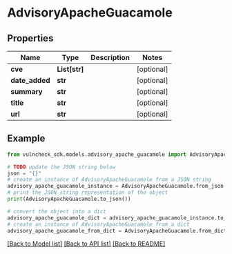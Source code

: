 # AdvisoryApacheGuacamole


## Properties

Name | Type | Description | Notes
------------ | ------------- | ------------- | -------------
**cve** | **List[str]** |  | [optional] 
**date_added** | **str** |  | [optional] 
**summary** | **str** |  | [optional] 
**title** | **str** |  | [optional] 
**url** | **str** |  | [optional] 

## Example

```python
from vulncheck_sdk.models.advisory_apache_guacamole import AdvisoryApacheGuacamole

# TODO update the JSON string below
json = "{}"
# create an instance of AdvisoryApacheGuacamole from a JSON string
advisory_apache_guacamole_instance = AdvisoryApacheGuacamole.from_json(json)
# print the JSON string representation of the object
print(AdvisoryApacheGuacamole.to_json())

# convert the object into a dict
advisory_apache_guacamole_dict = advisory_apache_guacamole_instance.to_dict()
# create an instance of AdvisoryApacheGuacamole from a dict
advisory_apache_guacamole_from_dict = AdvisoryApacheGuacamole.from_dict(advisory_apache_guacamole_dict)
```
[[Back to Model list]](../README.md#documentation-for-models) [[Back to API list]](../README.md#documentation-for-api-endpoints) [[Back to README]](../README.md)


